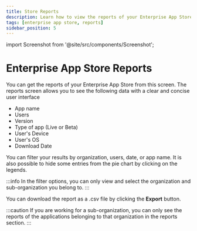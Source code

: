 ```yaml
---
title: Store Reports
description: Learn how to view the reports of your Enterprise App Store in Appcircle
tags: [enterprise app store, reports]
sidebar_position: 5
---
```


import Screenshot from '@site/src/components/Screenshot';

# Enterprise App Store Reports

You can get the reports of your Enterprise App Store from this screen. The reports screen allows you to see the following data with a clear and concise user interface

- App name
- Users
- Version
- Type of app (Live or Beta)
- User's Device
- User's OS
- Download Date

You can filter your results by organization, users, date, or app name. It is also possible to hide some entries from the pie chart by clicking on the legends.

:::info
In the filter options, you can only view and select the organization and sub-organization you belong to.
:::

You can download the report as a .csv file by clicking the **Export** button.
<Screenshot url='https://cdn.appcircle.io/docs/assets/EAS-Export-Report.png' />

:::caution
If you are working for a sub-organization, you can only see the reports of the applications belonging to that organization in the reports section.
:::

<Screenshot url='https://cdn.appcircle.io/docs/assets/entstore-reports-new.png' />
